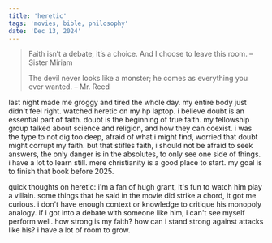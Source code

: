 ```yaml
---
title: 'heretic'
tags: 'movies, bible, philosophy'
date: 'Dec 13, 2024'
---
```


> Faith isn’t a debate, it’s a choice. And I choose to leave this room. – Sister Miriam
>
> The devil never looks like a monster; he comes as everything you ever wanted. – Mr. Reed

last night made me groggy and tired the whole day. my entire body just didn't feel right. watched heretic on my hp laptop. i believe doubt is an essential part of faith. doubt is the beginning of true faith. my fellowship group talked about science and religion, and how they can coexist. i was the type to not dig too deep, afraid of what i might find, worried that doubt might corrupt my faith. but that stifles faith, i should not be afraid to seek answers, the only danger is in the absolutes, to only see one side of things. i have a lot to learn still. mere christianity is a good place to start. my goal is to finish that book before 2025.

quick thoughts on heretic: i'm a fan of hugh grant, it's fun to watch him play a villain. some things that he said in the movie did strike a chord, it got me curious. i don't have enough context or knowledge to critique his monopoly analogy. if i got into a debate with someone like him, i can't see myself perform well. how strong is my faith? how can i stand strong against attacks like his? i have a lot of room to grow.
